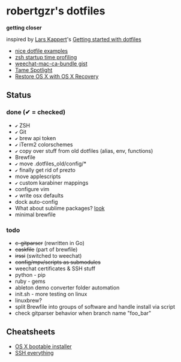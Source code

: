 robertgzr's dotfiles
====================

**getting closer**

inspired by [Lars Kappert](https://twitter.com/webprolific)'s [Getting started with dotfiles](https://medium.com/@webprolific/getting-started-with-dotfiles-43c3602fd789)

* [nice dotfile examples](https://github.com/webpro/dotfiles)
* [zsh startup time profiling](https://kev.inburke.com/kevin/profiling-zsh-startup-time/)
* [weechat-mac-ca-bundle gist](https://gist.github.com/1stvamp/2158128)
* [Tame Spotlight](http://tumblr.amitgupta.com/post/262471673/stopping-runaway-cpu-usage-by-mds-mdworker-and)
* [Restore OS X with OS X Recovery](https://support.apple.com/en-us/HT201314)

Status
------

### done (✔ = checked)
* `✔` ZSH
* `✔` Git
* `✔` brew api token
* `✔` iTerm2 colorschemes
* `✔` copy over stuff from old dotfiles (alias, env, functions)
* Brewfile
* `✔` move .dotfiles_old/config/*
* `✔` finally get rid of prezto
* move applescripts
* `✔` custom karabiner mappings
* configure vim
* `✔` write osx defaults
* dock auto-config
* What about sublime packages? [look](https://github.com/zenorocha/sublime-preferences)
* minimal brewfile  

### todo
* ~~c-gitparser~~ (rewritten in Go)
* ~~caskfile~~ (part of brewfile)
* ~~irssi~~ (switched to weechat)
* ~~config/mpv/scripts as submodules~~
* weechat certificates & SSH stuff
* python - pip
* ruby - gems
* ableton demo converter folder automation
* init.sh - more testing on linux
* linuxbrew?
* split Brewfile into groups of software and handle install via script
* check gitparser behavior when branch name "foo_bar"

Cheatsheets
-----------
* [OS X bootable installer](https://github.com/robertgzr/dotfiles/blob/master/osx/How-to-make-bootable-osx-installer.md)
* [SSH everything](https://github.com/robertgzr/dotfiles/blob/master/osx/ssh-everything.md)